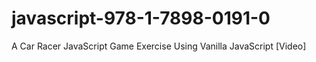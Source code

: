 # javascript-978-1-7898-0191-0
A Car Racer JavaScript Game Exercise Using Vanilla JavaScript [Video]
